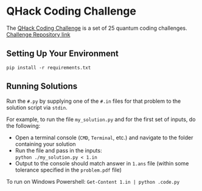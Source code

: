 # QHack Coding Challenge

The [QHack Coding Challenge](https://challenge.qhack.ai) is a set of 25 quantum coding challenges. [Challenge Repository link](https://github.com/XanaduAI/QHack/tree/master/Coding_Challenges) 



## Setting Up Your Environment<a name="setup" />


```console
pip install -r requirements.txt
```  

## Running Solutions<a name="testing" />

Run the `#.py` by supplying one of the `#.in` files for that problem to the solution script via `stdin`. 

For example, to run the file `my_solution.py` and for the first set of inputs, do the following:
 * Open a terminal console (`CMD`, `Terminal`, etc.) and navigate to the folder containing your solution
 * Run the file and pass in the inputs:  
`python ./my_solution.py < 1.in`
 * Output to the console should match answer in `1.ans` file (within some tolerance specified in the `problem.pdf` file)

To run on Windows Powershell: `Get-Content 1.in | python .code.py`

